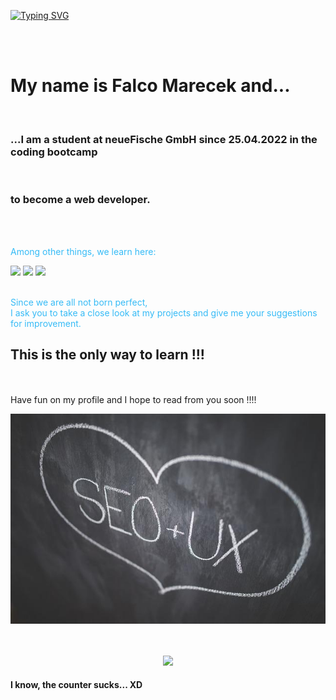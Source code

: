 [![Typing SVG](https://readme-typing-svg.herokuapp.com/?lines=HELLO+and+WELCOME+to+my+Profile;Take+a+look+around)](https://git.io/typing-svg)

<br>
<br>

# My name is Falco Marecek and...

<br>

### ...I am a student at neueFische GmbH since 25.04.2022 in the coding bootcamp

 <br>

### to become a web developer.

<br>
<br>
<p style="color:#36BBF6">Among other things, we learn here:</p>
<span >
	<img  src="https://img.shields.io/badge/-HTML5-E34F26?style=flat-square&logo=html5&logoColor=white" />
	<img  src="https://img.shields.io/badge/-CSS3-1572B6?style=flat-square&logo=css3" />
	<img  src="https://img.shields.io/badge/-JavaScript-oringe?style=flat-square&logo=javascript" />
</span>
<br>
<br>

<p style="color:#36BBF6">Since we are all not born perfect, <br>
I ask you to take a close look at my projects and give me your suggestions for improvement. 
<br>

## This is the only way to learn !!!

<br>
<br>
Have fun on my profile and I hope to read from you soon !!!!
</p>

![Picture of SEO & UX Love](pic/freepic.jpg)
<br>
<br>
<br>

<div align="center">
	<img  src="https://visitor-badge.glitch.me/badge?page_id=sun0225SUN" />
</div>

#### I know, the counter sucks... XD

<!--
**Falconiac/Falconiac** is a ✨ _special_ ✨ repository because its `README.md` (this file) appears on your GitHub profile.

Here are some ideas to get you started:

- 🔭 I’m currently working on ...
- 🌱 I’m currently learning ...
- 👯 I’m looking to collaborate on ...
- 🤔 I’m looking for help with ...
- 💬 Ask me about ...
- 📫 How to reach me: ...
- 😄 Pronouns: ...
- ⚡ Fun fact: ...
-->
